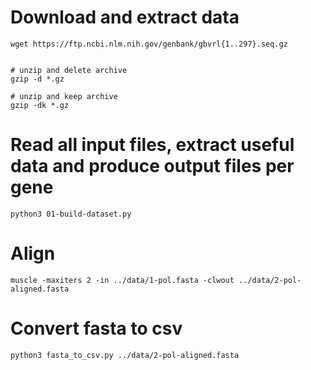 # Download and extract data
```
wget https://ftp.ncbi.nlm.nih.gov/genbank/gbvrl{1..297}.seq.gz


# unzip and delete archive
gzip -d *.gz

# unzip and keep archive
gzip -dk *.gz
```


# Read all input files, extract useful data and produce output files per gene
```
python3 01-build-dataset.py
```

# Align 
```
muscle -maxiters 2 -in ../data/1-pol.fasta -clwout ../data/2-pol-aligned.fasta 
```

# Convert fasta to csv
```
python3 fasta_to_csv.py ../data/2-pol-aligned.fasta
```